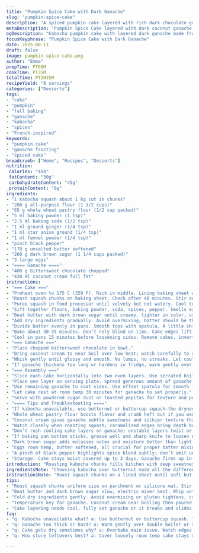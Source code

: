 ```yaml
---
title: "Pumpkin Spice Cake with Dark Ganache"
slug: "pumpkin-spice-cake"
description: "A spiced pumpkin cake layered with rich dark chocolate ganache. Uses kabocha squash instead of butternut. Flour blend swapped to half all-purpose half whole wheat pastry for texture. Clove and cardamom replaced with star anise and ginger for warmth. Ganache made with bittersweet chocolate and coconut cream, adding silky depth and slight sweetness shift. Cake is tender, moist, layers stack nicely. Watch for color changes and crackling sounds during baking. Ganache thickens until spreadable like soft fudge. Multipurpose technique useful for other squash or creamy frostings."
metaDescription: "Pumpkin Spice Cake layered with dark coconut ganache. Uses kabocha, whole wheat flour, star anise and ginger. Moist crumb, fudge ganache, rustic French-inspired bake."
ogDescription: "Kabocha pumpkin cake with layered dark ganache made from coconut cream. Star anise and ginger warm the spiced crumb. Tender, moist, and richly deep chocolate flavor."
focusKeyphrase: "Pumpkin Spice Cake with Dark Ganache"
date: 2025-08-11
draft: false
image: pumpkin-spice-cake.png
author: "Emma"
prepTime: PT60M
cookTime: PT35M
totalTime: PT2H35M
recipeYield: "8 servings"
categories: ["Desserts"]
tags:
- "cake"
- "pumpkin"
- "fall baking"
- "ganache"
- "kabocha"
- "spices"
- "French-inspired"
keywords:
- "pumpkin cake"
- "ganache frosting"
- "spiced cake"
breadcrumb: ["Home", "Recipes", "Desserts"]
nutrition: 
 calories: "450"
 fatContent: "30g"
 carbohydrateContent: "45g"
 proteinContent: "6g"
ingredients:
- "1 kabocha squash about 1 kg cut in chunks"
- "200 g all-purpose flour (1 1/2 cups)"
- "65 g whole wheat pastry flour (1/2 cup packed)"
- "5 ml baking powder (1 tsp)"
- "2.5 ml baking soda (1/2 tsp)"
- "1 ml ground ginger (1/4 tsp)"
- "1 ml star anise ground (1/4 tsp)"
- "1 ml fennel powder (1/4 tsp)"
- "pinch black pepper"
- "170 g unsalted butter softened"
- "260 g dark brown sugar (1 1/4 cups packed)"
- "3 large eggs"
- "==== Ganache ===="
- "400 g bittersweet chocolate chopped"
- "430 ml coconut cream full fat"
instructions:
- "=== Cake ==="
- "Preheat oven to 175 C (350 F). Rack in middle. Lining baking sheet with silicone mat or parchment. Butter sides of two 20cm (8 in) springform pans, bottoms lined with parchment."
- "Roast squash chunks on baking sheet. Check after 40 minutes. Stir once or twice. Squash should be tender, tiny crackling audible as edges caramelize. Times vary with oven quirks."
- "Puree squash in food processor until velvety but not watery. Cool to near room temp. Need about 1 1/2 cups (375 ml) puree. If dry, add a splash of milk or cream."
- "Sift together flours, baking powder, soda, spices, pepper. Smells earthy and spicy combined. Set aside."
- "Beat butter with dark brown sugar until creamy, lighter in color, using electric mixer. Patience here, crucial for good crumb. Add eggs one by one, fully incorporated each time. Then fold in squash puree gently but well mixed."
- "Add dry ingredients gradually. Avoid overmixing; batter should be thick but pourable and spread easily. Scrape bowl cuts sides to mix evenly."
- "Divide batter evenly in pans. Smooth tops with spatula. A little shimmy to settle the batter and remove air pockets."
- "Bake about 30-35 minutes. Don’t rely blind on time. Cake edges lift, center set but still moist. Insert toothpick should come out with few crumbs. Remove from oven promptly to avoid dryness."
- "Cool in pans 15 minutes before loosening sides. Remove cakes, invert onto wire rack. Cool completely, about 2 hours, before layering."
- "=== Ganache ==="
- "Place chopped bittersweet chocolate in bowl."
- "Bring coconut cream to near boil over low heat; watch carefully to avoid scorching or skin forming. Pour hot cream over chocolate, rest 3 minutes."
- "Whisk gently until glossy and smooth. No lumps, no streaks. Let cool at room temp until thick but spreadable, roughly 2-3 hours. Stir occasionally to check consistency."
- "If ganache thickens too long or hardens in fridge, warm gently over double boiler to soften before using."
- "=== Assembly ==="
- "Slice each cake horizontally into two even layers. Use serrated knife and saw gently to avoid crumbs flying everywhere."
- "Place one layer on serving plate. Spread generous amount of ganache evenly. Repeat two more times. Top layer left plain to seal in moisture but brush with thin ganache layer."
- "Use remaining ganache to coat sides. Use offset spatula for smooth finish or rustic swirls. Chill briefly if spreading gets messy."
- "Let cake rest at room temp 30 minutes for ganache to set properly."
- "Serve with powdered sugar dust or toasted pepitas for texture and punch contrast."
- "==== Tips and Troubleshooting ===="
- "If kabocha unavailable, use butternut or buttercup squash—the dryness varies but puree similarly. Add moisture cautiously."
- "Whole wheat pastry flour boosts flavor and crumb heft but if you want softer, swap fully for all-purpose flour."
- "Coconut cream gives ganache subtle sweetness and silkier texture than dairy cream. Use canned, chill well beforehand. In hurry, heavy cream works as classic substitute."
- "Watch closely when roasting squash; caramelized edges bring depth but burnt spots show neglect."
- "Don’t rush cooling cake layers or ganache; unstable layers twist or crumble when warm."
- "If baking pan bottom sticks, grease well and sharp knife to loosen edges after baking. Paper underneath always helps."
- "Dark brown sugar adds molasses notes and moisture better than light sugar."
- "Eggs room temp, butter softened, all crucial for proper batter mixing and rise."
- "A pinch of black pepper highlights spice blend subtly; don’t omit unless sensitive or kids eating."
- "Storage: Cake stays moist covered up to 3 days. Ganache firms up in fridge; bring to room temp before slicing."
introduction: "Roasting kabocha chunks fills kitchen with deep sweetness, almost sticky spice wafts. That dry crackle as squash browns tells you the sugars are caramelizing—they’re the secret. Pureeing warm squash into velvet makes batter moist but stable. Swapping out usual flour for half whole wheat pastry adds nuttiness without toughness. The ganache, not cream but coconut, thickens into this cool fudge-like layer, spices mellow beneath dense chocolate. Expect the aroma of star anise popping through powdered ginger and fennel, a subtle warmth with each bite. Not your everyday pumpkin cake; a learned twist from several tries balancing moisture and firm crumb. Layer it thick. Never skip resting times or ganache never sets right. Slicing too soon means crumb disaster. A dance of patience and timing but worth every sticky finger."
ingredientsNote: "Choosing kabocha over butternut made all the difference—denser flesh, less watery. Always check squash storage; drier means better puree, less weeping in batter. Using whole wheat pastry flour boosts texture but keep ratio below half or cake turns heavy. Spices can be swapped but star anise is underrated here for warm complexity; ginger should be freshly ground for bite. Dark brown sugar packs moisture and depth; use light brown if in pinch but expect a lighter color and less moisture. Butter must be softened, not melted; it traps air for the crumb. Eggs room temperature blend better and provide more volume. For ganache, canned coconut cream is thicker than dairy cream; you’ll notice a silkier texture but a subtle coconut aroma. Refrigerate coconut cream well before whipping or mixing to separate the fat effectively. Parchment and silicone mats save cleanup and ensure roasting squash browns without sticking. As for pans, springform with parchment bottom removes cakes cleanly—don’t skimp here or risk breakage. For a sweet twist, toasted pepitas or chopped pecans on top contrast nicely with ganache richness."
instructionsNote: "Roast squash chunks on a lined sheet until soft but edges caramelized; uniform size helps even cooking. Stir twice—visual browning cues better than strict time. Purée warm but not hot; excess heat alters butter in batter. Flour and spice mix combine dry, sifting avoids clumps and ensures even spice distribution. Butter and sugar beating minor perfection point—don’t rush or you’ll get dense cake instead of light crumb. Eggs incorporate slowly, temperature matters. Fold in flour carefully to prevent gluten developing too much; too much mixing equals tough. Batter texture: thick but still spatula-smooth. Cakes set when edges pull from pan slightly and toothpick tests clean or with few moist crumbs. Cooling completely before layering is non-negotiable; warm ganache melts layers, undesired crumb fallout. Ganache needs rest to thicken to spreadable fudge. Check with finger touch, should hold shape but still spread without tearing cake. Too cold, hard to spread, too warm, runs everywhere. Slicing cake layers benefits from serrated knife and slow sawing. Assembly: Build from bottom up with thick ganache layers for moisture barrier and flavor contrast. Finish with ganache on sides, rustic with offset spatula or spoon handle for texture. Let cake rest 30+ minutes after assembly at room temp for ganache to set properly before serving or slicing. If rushed, grave crumb disaster. Extra ganache can be chilled for sweets or used as dip later. Store covered at room temperature to maintain texture. Avoid fridge or ganache firms too much. For emergencies: microwave ganache briefly to soften before reuse."
tips:
- "Roast squash chunks uniform size on parchment or silicone mat. Stir once or twice, watch for caramelized edges and crackling sound. That dry sizzle means sugars browning—not burnt but close. Avoid soggy puree by not oversteaming; dry flesh means thicker batter and less weep."
- "Beat butter and dark brown sugar slow, electric mixer best. Whip until lighter in color, creamy texture before adding eggs one at a time. Eggs room temp easy to incorporate, boosts volume and keeps crumb tender. Don’t rush batter mixing or dense cake follows."
- "Fold dry ingredients gently. Avoid overmixing or gluten tightens, cake tough. Batter should be thick yet pourable, not runny. Scrape bowl sides often. Texture like soft fudge batter, not pancake thin. Add splash milk to squash puree if too dry but cautiously, extra moisture hurts structure."
- "Temperature key for ganache. Coconut cream near boiling then poured hot over chopped chocolate. Rest 3 minutes before whisking smooth and glossy. Let cool at room temp until spreadable fudge consistency, 2-3 hours usually. Too cold thickens too hard; too warm runs off layers."
- "Cake layering needs cool, fully set ganache or it breaks and slides. Slice horizontally with serrated knife slow saw motion. Use offset spatula for ganache spread sides with rustic swirls. Rest assembled cake 30+ minutes at room temp before slicing. Patience prevents disastrous crumb fallout."
faq:
- "q: Kabocha unavailable what? a: Use butternut or buttercup squash. Texture slightly wetter; puree carefully. Adjust moisture. Watch for less caramelization, roasting longer may help. Flavor milder but works. Whole wheat flour still works fine, though crumb changes slightly."
- "q: Ganache too thick or hard? a: Warm gently over double boiler or short microwave burst. Stir slowly to soften. Avoid overheating or grainy texture. Using canned coconut cream chilled well helps texture consistency. Heavy cream substitute fine for faster set but flavor changes."
- "q: Cake gets dry sometimes why? a: Overbake main issue. Watch edges lift, center just set moist. Toothpick has few moist crumbs. Cooling in pans 15 minutes helps hold moisture. Slice after full cooling or fragile crumb. Avoid opening oven often early; oven quirks affect bake time."
- "q: How store leftovers best? a: Cover loosely room temp cake stays moist 2-3 days. Ganache firms fridge quickly; bring to room temp before slicing to avoid crumb tear. Can refrigerate but cake texture changes. Use parchment or loosely covered container to avoid dryness or off flavors."

---
```

